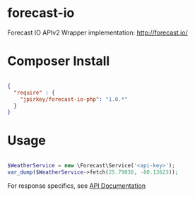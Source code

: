 forecast-io
===========

Forecast IO APIv2 Wrapper implementation: http://forecast.io/

# Composer Install
```json

{
  "require" : {
    "jpirkey/forecast-io-php": "1.0.*"
  }
}

```

# Usage
```php

$WeatherService = new \Forecast\Service('<api-key>');
var_dump($WeatherService->fetch(25.79036, -80.13623));


```


For response specifics, see [API Documentation](https://developer.forecast.io/docs/v2)
